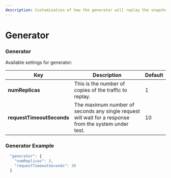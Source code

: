 ```yaml
---
description: Customization of how the generator will replay the snapshot
---
```


# Generator

### Generator

Available settings for generator:

| Key                       | Description                                                                                           | Default |
| ------------------------- | ----------------------------------------------------------------------------------------------------- | ------- |
| **numReplicas**           | This is the number of copies of the traffic to replay.                                                | 1       |
| **requestTimeoutSeconds** | The maximum number of seconds any single request will wait for a response from the system under test. | 10      |

### Generator Example

```javascript
  "generator": {
    "numReplicas": 3,
    "requestTimeoutSeconds": 30
  }
```
